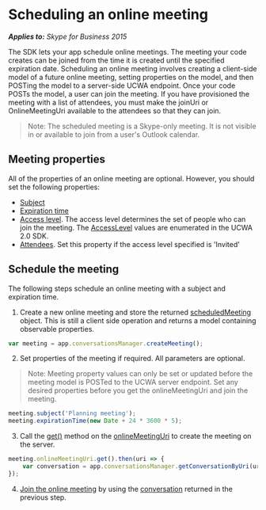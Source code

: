 
# Scheduling an online meeting


 _**Applies to:** Skype for Business 2015_

The SDK lets your app schedule online meetings. The meeting your code creates can be joined from the time it is created until the specified expiration date.
Scheduling an online meeting involves creating a client-side model of a future online meeting, setting properties on the model, and then POSTing the model to a server-side UCWA endpoint. 
Once your code POSTs the model, a user can join the meeting. If you have provisioned the meeting with a list of attendees, you must make the joinUri or OnlineMeetingUri available
to the attendees so that they can join. 

>Note: The scheduled meeting is a Skype-only meeting. It is not visible in or available to join from a user's Outlook calendar.


## Meeting properties
All of the properties of an online meeting are optional. However, you should set the following properties:

* [Subject](https://ucwa.skype.com/reference/WebSDK/interfaces/_s4b_sdk_d_.jcafe.scheduledmeeting.html#subject)
* [Expiration time](https://ucwa.skype.com/reference/WebSDK/interfaces/_s4b_sdk_d_.jcafe.scheduledmeeting.html#expirationtime)
* [Access level](https://ucwa.skype.com/reference/WebSDK/interfaces/_s4b_sdk_d_.jcafe.scheduledmeeting.html#accesslevel). The access level determines the set of people who can join the meeting. The [AccessLevel](../../ucwa/AccessLevel_ref.md) values are 
enumerated in the UCWA 2.0 SDK.
* [Attendees](https://ucwa.skype.com/reference/WebSDK/interfaces/_s4b_sdk_d_.jcafe.scheduledmeeting.html#attendees). Set this property if the access level specified is 'Invited'

## Schedule the meeting

The following steps schedule an online meeting with a subject and expiration time.

1. Create a new online meeting and store the returned [scheduledMeeting](https://ucwa.skype.com/reference/WebSDK/interfaces/_s4b_sdk_d_.jcafe.scheduledmeeting.html) object. 
This is still a client side operation and returns a model containing observable properties.

  ```js
  var meeting = app.conversationsManager.createMeeting();
  ```

2. Set properties of the meeting if required. All parameters are optional.
  >Note:  Meeting property values can only be set or updated before the meeting model is POSTed to the UCWA server endpoint. 
  Set any desired properties before you get the onlineMeetingUri and join the meeting.

  ```js
  meeting.subject('Planning meeting');
  meeting.expirationTime(new Date + 24 * 3600 * 5);
  ```

3. Call the [get()](https://ucwa.skype.com/reference/WebSDK/interfaces/_s4b_sdk_d_.jcafe.scheduledmeeting.html#onlinemeetinguri) method on the [onlineMeetingUri](https://ucwa.skype.com/reference/WebSDK/interfaces/_s4b_sdk_d_.jcafe.scheduledmeeting.html#onlinemeetinguri) 
to create the meeting on the server.

  ```js
  meeting.onlineMeetingUri.get().then(uri => {
      var conversation = app.conversationsManager.getConversationByUri(uri);
  });
  ```

4. [Join the online meeting](https://msdn.microsoft.com/en-us/skype/websdk/joinmeeting) by using the [conversation](https://ucwa.skype.com/reference/WebSDK/interfaces/_s4b_sdk_d_.jcafe.conversation.html) returned in the previous step.

